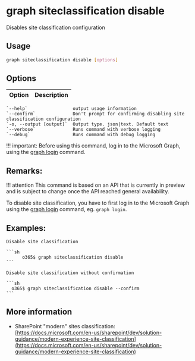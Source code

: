 # graph siteclassification disable 

Disables site classification configuration

## Usage

```sh
graph siteclassification disable [options]
```

## Options 

Option|Description
------|-----------
    `--help`                 output usage information
    `--confirm`              Don't prompt for confirming disabling site classification configuration
    `-o, --output [output]`  Output type. json|text. Default text
    `--verbose`              Runs command with verbose logging
    `--debug`                Runs command with debug logging

!!! important:
    Before using this command, log in to the Microsoft Graph, using the [graph login](../login.md) command.
  
## Remarks:

!!! attention
    This command is based on an API that is currently in preview and is subject to change once the API reached general availability.

To disable site classification, you have to first log in to the Microsoft Graph using the [graph login](../login.md) command, eg. `graph login`.

## Examples:

    Disable site classification

    ```sh
          o365$ graph siteclassification disable
    ```

    Disable site classification without confirmation

    ```sh
      o365$ graph siteclassification disable --confirm
    ```

## More information

- SharePoint "modern" sites classification: [https://docs.microsoft.com/en-us/sharepoint/dev/solution-guidance/modern-experience-site-classification](https://docs.microsoft.com/en-us/sharepoint/dev/solution-guidance/modern-experience-site-classification)